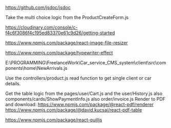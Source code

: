 <!-- Documentation generator: -->
<https://github.com/jsdoc/jsdoc>

Take the multi choice logic from the ProductCreateForm.js

<!-- Image upload cloud backend -->
<https://cloudinary.com/console/c-f4c6f3086f4c195ed83370e61c9d26/getting-started>

<!-- Front end images resizing: -->
<https://www.npmjs.com/package/react-image-file-resizer>

<!-- Type writer effect -->
<https://www.npmjs.com/package/typewriter-effect>

<!-- Implement the pagination from here -->
E:\PROGRAMMING\FreelanceWork\Car_service_CMS_system\client\src\components\home\NewArrivals.js

Use the controllers/product.js read function to get single client or car details.

Get the table logic from the pages/user/Cart.js and the user/History.js also components/cards/ShowPaymentInfo.js also order/invoice.js
Render to PDF and download:
<https://www.npmjs.com/package/@react-pdf/renderer>
<https://www.npmjs.com/package/@david.kucsai/react-pdf-table>

<!-- Text editor component -->
<https://www.npmjs.com/package/react-quilljs>
